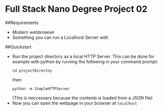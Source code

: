 # Full Stack Nano Degree Project 02

##Requirements
- Modern webbrowser
- Something you can run a Localhost Server with

##Quickstart
- Run the project directory as a local HTTP Server. 
   This can be done for example with python by running the following in your command prompt: 
   ```
   cd projectDirectoy
   ```
   then
   ```
   python -m SimpleHTTPServer
   ```
   (This is neccessary because the contents is loaded from a JSON file)
- Now you can open the webpage in your browser at ``` localhost ```
